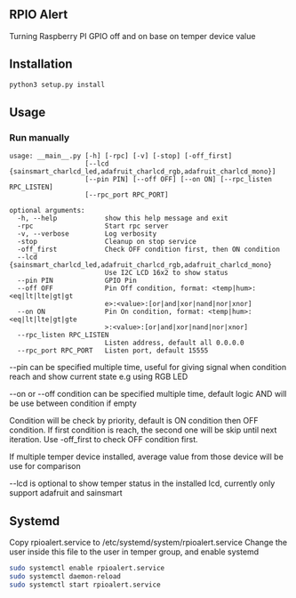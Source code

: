 ## RPIO Alert

Turning Raspberry PI GPIO off and on base on temper device value

## Installation

```bash
python3 setup.py install
```
## Usage

### Run manually

```
usage: __main__.py [-h] [-rpc] [-v] [-stop] [-off_first]
                   [--lcd {sainsmart_charlcd_led,adafruit_charlcd_rgb,adafruit_charlcd_mono}]
                   [--pin PIN] [--off OFF] [--on ON] [--rpc_listen RPC_LISTEN]
                   [--rpc_port RPC_PORT]

optional arguments:
  -h, --help            show this help message and exit
  -rpc                  Start rpc server
  -v, --verbose         Log verbosity
  -stop                 Cleanup on stop service
  -off_first            Check OFF condition first, then ON condition
  --lcd {sainsmart_charlcd_led,adafruit_charlcd_rgb,adafruit_charlcd_mono}
                        Use I2C LCD 16x2 to show status
  --pin PIN             GPIO Pin
  --off OFF             Pin Off condition, format: <temp|hum>:<eq|lt|lte|gt|gt
                        e>:<value>:[or|and|xor|nand|nor|xnor]
  --on ON               Pin On condition, format: <temp|hum>:<eq|lt|lte|gt|gte
                        >:<value>:[or|and|xor|nand|nor|xnor]
  --rpc_listen RPC_LISTEN
                        Listen address, default all 0.0.0.0
  --rpc_port RPC_PORT   Listen port, default 15555
```

--pin can be specified multiple time, useful for giving signal when condition reach and show current state e.g using RGB LED

--on or --off condition can be specified multiple time, default logic AND will be use between condition if empty

Condition will be check by priority, default is ON condition then OFF condition. If first condition is reach, the second one will be skip until next iteration. Use -off_first to check OFF condition first.

If multiple temper device installed, average value from those device will be use for comparison

--lcd is optional to show temper status in the installed lcd, currently only support adafruit and sainsmart

## Systemd
Copy rpioalert.service to /etc/systemd/system/rpioalert.service
Change the user inside this file to the user in temper group, and enable systemd

```bash
sudo systemctl enable rpioalert.service
sudo systemctl daemon-reload
sudo systemctl start rpioalert.service
```
